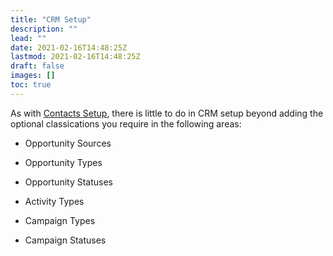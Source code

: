 ```yaml
---
title: "CRM Setup"
description: ""
lead: ""
date: 2021-02-16T14:48:25Z
lastmod: 2021-02-16T14:48:25Z
draft: false
images: []
toc: true
---
```


As with [Contacts Setup](contacts_setup), there is little to do in CRM setup beyond adding the optional classications you require in the following areas:

* Opportunity Sources

* Opportunity Types

* Opportunity Statuses

* Activity Types

* Campaign Types

* Campaign Statuses
